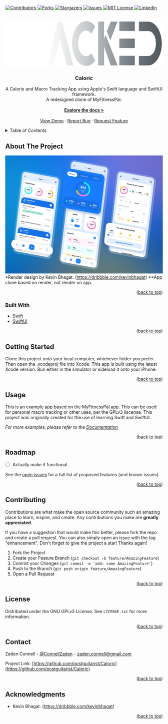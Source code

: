 <div id="top"></div>

<!-- PROJECT SHIELDS -->
[![Contributors][contributors-shield]][contributors-url]
[![Forks][forks-shield]][forks-url]
[![Stargazers][stars-shield]][stars-url]
[![Issues][issues-shield]][issues-url]
[![MIT License][license-shield]][license-url]
[![LinkedIn][linkedin-shield]][linkedin-url]



<!-- PROJECT LOGO -->
<br />
<div align="center">
  <a href="https://github.com/postguitarist/Caloric">
    <img src="images/logo-main.png" alt="Logo" width="900" height="150">
  </a>

<h3 align="center">Caloric</h3>

  <p align="center">
    A Calorie and Macro Tracking App using Apple's Swift language and SwiftUI framework.
    <br />
    A redesigned clone of MyFitnessPal.
    <br />
    <br />
    <a href="https://github.com/postguitarist/Caloric"><strong>Explore the docs »</strong></a>
    <br />
    <br />
    <a href="https://github.com/postguitarist/Caloric">View Demo</a>
    ·
    <a href="https://github.com/postguitarist/Caloric/issues">Report Bug</a>
    ·
    <a href="https://github.com/postguitarist/Caloric/issues">Request Feature</a>
  </p>
</div>



<!-- TABLE OF CONTENTS -->
<details>
  <summary>Table of Contents</summary>
  <ol>
    <li>
      <a href="#about-the-project">About The Project</a>
      <ul>
        <li><a href="#built-with">Built With</a></li>
      </ul>
    </li>
    <li>
      <a href="#getting-started">Getting Started</a>
      <ul>
        <li><a href="#prerequisites">Prerequisites</a></li>
        <li><a href="#installation">Installation</a></li>
      </ul>
    </li>
    <li><a href="#usage">Usage</a></li>
    <li><a href="#roadmap">Roadmap</a></li>
    <li><a href="#contributing">Contributing</a></li>
    <li><a href="#license">License</a></li>
    <li><a href="#contact">Contact</a></li>
    <li><a href="#acknowledgments">Acknowledgments</a></li>
  </ol>
</details>



<!-- ABOUT THE PROJECT -->
## About The Project

[![Product Name Screen Shot][product-screenshot]](https://example.com)
*Render design by Kevin Bhagat. (https://dribbble.com/kevinbhagat)
**App clone based on render, not render on app.
<p align="right">(<a href="#top">back to top</a>)</p>



### Built With

* [Swift](https://www.swift.org/)
* [SwiftUI](https://developer.apple.com/xcode/swiftui/)

<p align="right">(<a href="#top">back to top</a>)</p>



<!-- GETTING STARTED -->
## Getting Started

Clone this project onto your local computer, whichever folder you prefer. Then open the .xcodeproj file into Xcode. This app is built using the latest Xcode version. Run either in the simulator or sideload it onto your iPhone.

<p align="right">(<a href="#top">back to top</a>)</p>



<!-- USAGE EXAMPLES -->
## Usage

This is an example app based on the MyFitnessPal app. This can be used for personal macro tracking or other uses, per the GPLv3 liscense. This project was originally created for the use of learning Swift and SwiftUI.

_For more examples, please refer to the [Documentation](https://example.com)_

<p align="right">(<a href="#top">back to top</a>)</p>



<!-- ROADMAP -->
## Roadmap

<!-- - [ ] Feature 1
- [ ] Feature 2
- [ ] Feature 3
    - [ ] Nested Feature
-->
- [ ] Actually make it functional

See the [open issues](https://github.com/users/PostGuitarist/projects/1) for a full list of proposed features (and known issues).

<p align="right">(<a href="#top">back to top</a>)</p>



<!-- CONTRIBUTING -->
## Contributing

Contributions are what make the open source community such an amazing place to learn, inspire, and create. Any contributions you make are **greatly appreciated**.

If you have a suggestion that would make this better, please fork the repo and create a pull request. You can also simply open an issue with the tag "enhancement".
Don't forget to give the project a star! Thanks again!

1. Fork the Project
2. Create your Feature Branch (`git checkout -b feature/AmazingFeature`)
3. Commit your Changes (`git commit -m 'add: some AmazingFeature'`)
4. Push to the Branch (`git push origin feature/AmazingFeature`)
5. Open a Pull Request

<p align="right">(<a href="#top">back to top</a>)</p>



<!-- LICENSE -->
## License

Distributed under the GNU GPLv3 License. See `LICENSE.txt` for more information.

<p align="right">(<a href="#top">back to top</a>)</p>



<!-- CONTACT -->
## Contact

Zaden Connell - [@ConnellZaden](https://twitter.com/ConnellZaden) - zaden.connell@gmail.com

Project Link: [https://github.com/postguitarist/Caloric](https://github.com/postguitarist/Caloric)

<p align="right">(<a href="#top">back to top</a>)</p>



<!-- ACKNOWLEDGMENTS -->
## Acknowledgments

* []()Kevin Bhagat. (https://dribbble.com/kevinbhagat)

<p align="right">(<a href="#top">back to top</a>)</p>



<!-- MARKDOWN LINKS & IMAGES -->
<!-- https://www.markdownguide.org/basic-syntax/#reference-style-links -->
[contributors-shield]: https://img.shields.io/github/contributors/postguitarist/Caloric.svg?style=for-the-badge
[contributors-url]: https://github.com/postguitarist/Caloric/graphs/contributors
[forks-shield]: https://img.shields.io/github/forks/postguitarist/Caloric.svg?style=for-the-badge
[forks-url]: https://github.com/postguitarist/Caloric/network/members
[stars-shield]: https://img.shields.io/github/stars/postguitarist/Caloric.svg?style=for-the-badge
[stars-url]: https://github.com/postguitarist/Caloric/stargazers
[issues-shield]: https://img.shields.io/github/issues/postguitarist/Caloric.svg?style=for-the-badge
[issues-url]: https://github.com/postguitarist/Caloric/issues
[license-shield]: https://img.shields.io/github/license/postguitarist/Caloric.svg?style=for-the-badge
[license-url]: https://github.com/postguitarist/Caloric/blob/master/LICENSE.txt
[linkedin-shield]: https://img.shields.io/badge/-LinkedIn-black.svg?style=for-the-badge&logo=linkedin&colorB=555
[linkedin-url]: https://linkedin.com/in/zaden-connell
[product-screenshot]: images/overview.png
